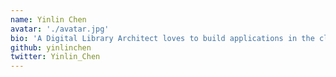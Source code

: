 ```yaml
---
name: Yinlin Chen
avatar: './avatar.jpg'
bio: 'A Digital Library Architect loves to build applications in the cloud using cloud-native, microservice, and serverless architecture with awesome programming languages, machine learning techniques, and open source software.'
github: yinlinchen
twitter: Yinlin_Chen
---
```

